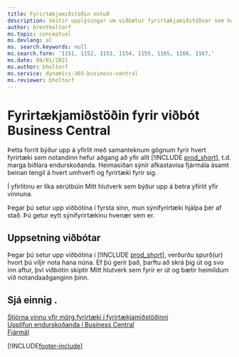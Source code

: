 ```yaml
---
title: Fyrirtækjamiðstöðin notuð
description: Veitir upplýsingar um viðbætur fyrirtækjamiðstöðvar sem hægt er að nota til að stjórna verkum milli margra fyrirtækja í Business Central.
author: brentholtorf
ms.topic: conceptual
ms.devlang: al
ms. search.keywords: null
ms.search.form: '1151, 1152, 1153, 1154, 1155, 1165, 1166, 1167,'
ms.date: 04/01/2021
ms.author: bholtorf
ms.service: dynamics-365-business-central
ms.reviewer: bholtorf
---
```

# <a name="the-company-hub-for-business-central-extension"></a>Fyrirtækjamiðstöðin fyrir viðbót Business Central

Þetta forrit býður upp á yfirlit með samanteknum gögnum fyrir hvert fyrirtæki sem notandinn hefur aðgang að yfir allt [!INCLUDE [prod_short](includes/prod_short.md)], t.d. marga biðlara endurskoðanda. Heimasíðan sýnir afkastavísa fjármála ásamt beinan tengil á hvert umhverfi og fyrirtæki fyrir sig.

Í yfirlitinu er líka sérútbúin Mitt hlutverk sem býður upp á betra yfirlit yfir vinnuna.

Þegar þú setur upp viðbótina í fyrsta sinn, mun sýnifyrirtæki hjálpa þér af stað. Þú getur eytt sýnifyrirtækinu hvenær sem er.

## <a name="installing-the-extension"></a>Uppsetning viðbótar

Þegar þú setur upp viðbótina í [!INCLUDE [prod_short](includes/prod_short.md)], verðurðu spurð(ur) hvort þú viljir nota hana núna. Ef þú gerir það, þarftu að skrá þig út og svo inn aftur, því viðbótin skiptir Mitt hlutverk sem fyrir er út og bætir heimildum við notandaaðganginn þinn.

## <a name="see-also"></a>Sjá einnig .

[Stjórna vinnu yfir mörg fyrirtæki í fyrirtækjamiðstöðinni](company-hub.md)  
[Upplifun endurskoðanda í Business Central ](finance-accounting.md)  
[Fjármál](finance.md)  

[!INCLUDE[footer-include](includes/footer-banner.md)]
